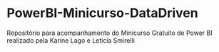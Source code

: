 # PowerBI-Minicurso-DataDriven
Repositório para acompanhamento do Minicurso Gratuito de Power BI realizado pela Karine Lago e Leticia Smirelli
